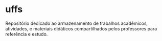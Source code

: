 # uffs
Repositório dedicado ao armazenamento de trabalhos acadêmicos, atividades, e materiais didáticos compartilhados pelos professores para referência e estudo.
